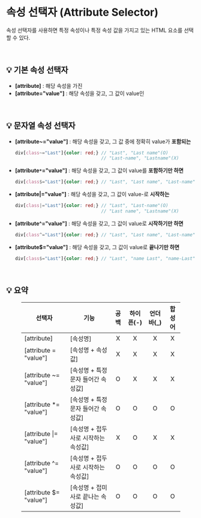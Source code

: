 # 속성 선택자 (Attribute Selector)

속성 선택자를 사용하면 특정 속성이나 특정 속성 값을 가지고 있는 HTML 요소를 선택할 수 있다.

<br>

## 💡 기본 속성 선택자
 
* **[attribute]** : 해당 속성을 가진
* **[attribute="value"]** : 해당 속성을 갖고, 그 값이 value인


<br>

## 💡 문자열 속성 선택자

* **[attribute~="value"]** : 해당 속성을 갖고, 그 값 중에 정확히 value가 **포함되는**
  ```scss
  div[class~="Last"]{color: red;} // "Last", "Last name"(O)
                                  // "Last-name", "Lastname"(X)
  ```
* **[attribute`*`="value"]** : 해당 속성을 갖고, 그 값이 value를 **포함하기만 하면**
  ```scss
  div[class$="Last"]{color: red;} // "Last", "Last name", "Last-name", "nameLast"(O)
  ```
* **[attribute|="value"]** : 해당 속성을 갖고, 그 값이 value-로 **시작하는**
  ```scss
  div[class|="Last"]{color: red;} // "Last", "Last-name"(O)
                                  // "Last name", "Lastname"(X)
  ```
* **[attribute^="value"]** : 해당 속성을 갖고, 그 값이 value로 **시작하기만 하면**
  ```scss
  div[class^="Last"]{color: red;} // "Last", "Last name", "Last-name", "Lastname"(O)
  ```
* **[attribute$="value"]** : 해당 속성을 갖고, 그 값이 value로 **끝나기만 하면**
  ```scss
  div[class$="Last"]{color: red;} // "Last", "name Last", "name-Last", "nameLast"(O)
  ```


<br>

## 💡 요약

<figure>
    <table>
        <thead>
            <tr>
                <th>선택자</th>
                <th>기능</th>
                <th>공백</th>
                <th>하이픈(-)</th>
                <th>언더바(_)</th>
                <th>합성어</th>
            </tr>
        </thead>
        <tbody>
            <tr>
                <td>[attribute]</td>
                <td>[속성명]</td>
                <td style='text-align:center;'>X</td>
                <td style='text-align:center;'>X</td>
                <td style='text-align:center;'>X</td>
                <td style='text-align:center;'>X</td>
            </tr>
            <tr>
                <td>[attribute = "value"]</td>
                <td>[속성명 + 속성값]</td>
                <td style='text-align:center;'>X</td>
                <td style='text-align:center;'>X</td>
                <td style='text-align:center;'>X</td>
                <td style='text-align:center;'>X</td>
            </tr>
            <tr>
                <td>[attribute ~= "value"]</td>
                <td>[속성명 + 특정 문자 들어간 속성값]</td>
                <td style='text-align:center;'>O</td>
                <td style='text-align:center;'>X</td>
                <td style='text-align:center;'>X</td>
                <td style='text-align:center;'>X</td>
            </tr>
            <tr>
                <td>[attribute *= "value"]</td>
                <td>[속성명 + 특정 문자 들어간 속성값]</td>
                <td style='text-align:center;'>O</td>
                <td style='text-align:center;'>O</td>
                <td style='text-align:center;'>O</td>
                <td style='text-align:center;'>O</td>
            </tr>
            <tr>
                <td>[attribute |= "value"]</td>
                <td>[속성명 + 접두사로 시작하는 속성값]</td>
                <td style='text-align:center;'>X</td>
                <td style='text-align:center;'>O</td>
                <td style='text-align:center;'>X</td>
                <td style='text-align:center;'>X</td>
            </tr>
            <tr>
                <td>[attribute ^= "value"]</td>
                <td>[속성명 + 접두사로 시작하는 속성값]</td>
                <td style='text-align:center;'>O</td>
                <td style='text-align:center;'>O</td>
                <td style='text-align:center;'>O</td>
                <td style='text-align:center;'>O</td>
            </tr>
            <tr>
                <td>[attribute $= "value"]</td>
                <td>[속성명 + 접미사로 끝나는 속성값]</td>
                <td style='text-align:center;'>O</td>
                <td style='text-align:center;'>O</td>
                <td style='text-align:center;'>O</td>
                <td style='text-align:center;'>O</td>
            </tr>
        </tbody>
    </table>
</figure>